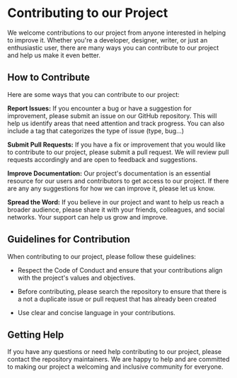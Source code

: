 # Contributing to our Project


We welcome contributions to our project from anyone interested in helping to improve it. Whether you're a developer, designer, writer, or just an enthusiastic user, there are many ways you can contribute to our project and help us make it even better.

## How to Contribute
Here are some ways that you can contribute to our project:

**Report Issues:** If you encounter a bug or have a suggestion for improvement, please submit an issue on our GitHub repository. This will help us identify areas that need attention and track progress. You can also include a tag that categorizes the type of issue (type, bug...)

**Submit Pull Requests:** If you have a fix or improvement that you would like to contribute to our project, please submit a pull request. We will review pull requests accordingly and are open to feedback and suggestions. 

**Improve Documentation:** Our project's documentation is an essential resource for our users and contributors to get access to our project. If there are any any suggestions for how we can improve it, please let us know.

**Spread the Word:** If you believe in our project and want to help us reach a broader audience, please share it with your friends, colleagues, and social networks. Your support can help us grow and improve.

## Guidelines for Contribution
When contributing to our project, please follow these guidelines:

- Respect the Code of Conduct and ensure that your contributions align with the project's values and objectives.

- Before contributing, please search the repository to ensure that there is a not a duplicate issue or pull request that has already been created

- Use clear and concise language in your contributions.

## Getting Help
If you have any questions or need help contributing to our project, please contact the repository maintainers. We are happy to help and are committed to making our project a welcoming and inclusive community for everyone.
